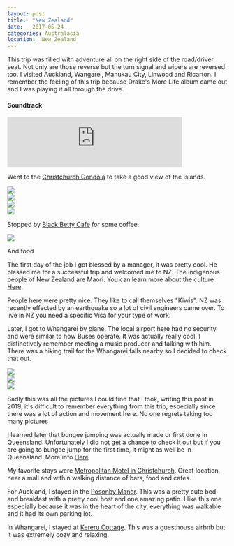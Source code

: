 ```yaml
---
layout: post
title:  "New Zealand"
date:   2017-05-24
categories: Australasia
location:  New Zealand
---
```

This trip was filled with adventure all on the right side of the road/driver seat. Not only are those reverse but the turn signal and wipers are reversed too. I visited Auckland, Wangarei, Manukau City, Linwood and Ricarton. I remember the feeling of this trip because Drake's More Life album came out and I was playing it all through the drive.

<div class="center">
<h4>Soundtrack</h4>
<iframe width="400" height="115" src="https://www.youtube.com/embed/COz9lDCFHjw" frameborder="0" allow="accelerometer; autoplay; encrypted-media; gyroscope; picture-in-picture" allowfullscreen></iframe>
</div>

Went to the <a href="https://www.christchurchattractions.nz/christchurch_gondola/">Christchurch Gondola</a> to take a good view of the islands.


<div class="post-image">
<img src="https://lh3.googleusercontent.com/q-vSsYfwl6I44MxEs9t4n9oHg4sMykHY3VBLZRC6-mvRwWWAhk_KiDfUasqHMZTNBp6I49XXrZR73uYkbBo5SK7DrbNJMeI7BjgBkrAueyRiUSifp-lrzYHjgk5wJBcry32xGK02cHpfzNU2J0GOJK08gnYb-OMOmKZiFM48s4JqXSI0Uxv2vhysOaMUhJpX1A_flajQaYGgEh8JEwmjNMOlT_-J5IAsM8CyWPhlk8t4NjXOQrDhfFUdFUW9TxmohnGKCGx3LLkIzpVB9QIoLM20CRwowKdiXSK4QTrUM20N_MO1tgyg_5Pk0Z282vGqVtufp6cOnHY-TOG3mpOm3mWFKO6gBqKXeyUzKW6KEIBfwYi08AmYnDdyFkdnxdKZJ1wxg4-bBEC8bROFq4eH62XVnSM2qipdeZrHikvUMMuKuwBBaSP43evOxzFkfFh_DC6NKDyD6akwW1jcw5sV-GP5iOW6ptOoZQPls8hAoxTvTyNygevTERw7cJfbT0QtSKdMLVBkhQHNKbLTureM26Uox0L2SLE7dRZmg2LXDr0fhJy0CBJ0cjh-Z2xxaKbEkfKP9W56u95VQADy-lAFCv3f6nCzPqlM3NRHYMfC25gR7lV4tSBORO5FN5WgwESIAwCPSD_ke6ODGrdBcLtaiY7CRQLfG_W-7GMNIgcWN4eAYVlPnRq8hiW_jxSkIiGidjb7Eg9nIAFX5d0q-fg=w1453-h1091-no"/>

</div>


<div class="post-image">
<img src="https://lh3.googleusercontent.com/s7cXo9ffEd59rLae860Uz4uQ-BfFgAk_BWhcUfW5zgKCTI2KdgYzklGaAxQbjCfnowvOCOgWM_0Hmj4OCAZM91AR-wLS2-VOrI_jdnGfqo7Niq-KXKBe1gK0ShdEjXq8i3Czej4-pDjDuth2tPtQzPXbFhLN-duUiHzwUlZMwmCveno3bPuNHiqiKVXXJKaePbJMJbGHsday6bHieeJ82_l-YoZnYa8W3FbTHB1sdfWSeZTDLC32xBdT9Buft3B4rOHvbnmmLBM6lA6oWYv7JLB4Hi3xXipRwXrMFLmFIXKDcuSppKb4AvCMLmbeX4Tmj0eq8D31Woh01YnCQKWLFkv-ZkUbE8Y_FnvpGUrJ7ikB_YQJa7-PAUL6Cyv9e4ngwqUilujXel_fXHdOIOK3W1iwE-pQzN0DOsIA5O9DDkSyHpEEwyD31tr8MfBZPskHL0OBbG096RTsm9bZXB41HHqJ5xXQcmBHd3Ka5xbPQJVO_GfcXN9v8KZYvKKL2N1RnArXte01MW1xWt6AttsOXbnRKKfqDpbzIFELuDuCM97iBptTiey9Oie5ujvld9BNBdFM3g1B-WEjYI7ikxb1ebKEVR3rMRXWeXW3aZNZow3QwhVKEz3YyU9Cny3CI-Ov8cq9ewMjxIjNN8JV14ztoQn1GiH7QFRDJKXOJlp_PLu-3vgdfSCMdicpTYaxeprsFs4BBd3qnUr98jDNt-c=w1453-h1091-no"/>

</div>


<div class="post-image">
<img src="
https://lh3.googleusercontent.com/X18pf5iPCIMGKtZA-jdNKjCCvCElir0tS7ELfyhraDDHMLmh8BRkCcNZqSzK08M00WRCWHIiGmzmNxJVhgKMOQPenh8feID7nyEOL5gtyjS7pYijPT98smFb3zXs-XDCTYzIraJm-YafKFLu_9gV6jkL9WMXSJOUYyE4uWHUlfbqkV3X9SOPs4eFvejbONyAoZhRsWnpvgrQkM5EJKuc7wdbQnlXf87ZET88Ah6vPJMb7hkINbyj_-Y2cCE7Ur3YT5Q21O993msGPD8zQCR-dtJPRilzCQ6DS0gg2jFGY70udA28kYHjf939AWRQsRSTMyyakKAIJcPalFyQ_7u4qcGR_8hE7O8txU2v2W8JlqxDpHr4LIF-h0pnegof5VqmISGtdphGLHzztPnXOCDlsuUi-z0sK6ThvmAr9Tj8DVzGED3GqB7dmP8dSTrh4Q8GXU3rPSdagw-Ke9JUJJH4RkS0-3DfKos-Y8BQNfUqmCUFLRWPqObY82kubNmFy-MZF-gdbblteW_JTJmO7Tl1sbZabSiub0s4w0YxTTWomanaOceQoveBu9n6j8V9PSQGM1RP7eEqoas9G6zI9rB2dShJR_2nA0U9CMw9Tx33eL8deni1E24b2jD9wdGItdVRyHwXDrSQfQXFjsWMwJu8r9lOFtd7OqGv69VKQCXaso8_qrgzZuu8Es-Sp6HqJc3RZIhbMtnMYTsxEXuV0H0=w1453-h1091-no"/>
</div>




<div class="post-image">
<img src="https://lh3.googleusercontent.com/jIicxzyD-vZqnDZmvYNMkXq0nMu8DJbJm9wXzEsoFrPVGfUQLacnn0wTW7l5tQzN8WEQKcm40_XqWUXPSbk_wJNGkZcCwdUwPFs__nNH3BkQ_KrejBDKwqy7lETw3mAjM1z53flPEWG21gK1JZ3r0KmE4grZ9hRpsJ_b096JjCtiTc_1Tgt0kA_BCvLQscOALJWXQB7Dpf4FZ4QRyTQb_itQtvhnQylKHN0yX-u8iAhPmcH9Nklp9ZV1-gxVd2WqxY9rSf5hb0x8zObEQbueyDGRxOs7xRE5cCWqiTxji-_m_QG4obYn2F-tv5vWJKX0bRKRczuBJ5-W584SAWIQ9urojdDX3zxJ46GrGfLxkkiRB9nkYMsKrSNrLJpstZJRy0E8YmYfI7sPH0OuLet8ZhYluHSJx8X591QYYOScl31HsYuAk2YIt3jtbtC_NVf0l0l2DC1jhuuSWGRMZXPmq96qM87I4_aogbLvwfB_9bwdDntytwv6XEvir99xOhVEL7Pxdqhi5VS2lpKDTTInOgiMOUmLHOr2_yX5V14WzPIlSxjSg7Bz-sWogJJmhY3HwkRx9xoWy-n5YlqT7KgxROHCyzuQHx43GWCUCKX2Q-8tSYdBDp-yyYrOW54gVEKVem1bADr7WrVS48HbDSPIF2XrxgGuQqpzGLD9h-uJ7H_GAxgAr2K4X07jm4CQeawNnnmZR8MeJ3SFmZy2-Io=w1453-h1091-no"/>
<p class="post-image-caption">
Stopped by <a href="https://www.tripadvisor.com/Restaurant_Review-g255118-d2625507-Reviews-Black_Betty_Cafe-Christchurch_Canterbury_Region_South_Island.html">Black Betty Cafe</a> for some coffee.
  </p>
</div>

<div class="post-image">
<img src="https://lh3.googleusercontent.com/H6av7Ug-WN2me0yF9ExPZgQuH7Jrc92du6n7BGf1_uLtFc4LwJXeBE-pdGvomG4qdJ0ylkgvNRh1yvPmBgj07hhQWBz4Gf0Yrny29h7QvA9LQ5hL5yhtQsCARKkJ6-vmwNRMFK2JbOodXLM7cmLl-jLW5n8N6mtGQNoibl3mROt7324N48SmLSP2WTovULkFXxFgoSlo56JZRoqfb0t_Z-8paXb09VfGiUdJvQSpzagV78oiQELAXv3aEe1q3B6es9vQT5Nw_2dgAL-a36u3Z9kThKXiaV7N5oocbzB7ZFQWK5uKL3Sphb4DnVEzX6MDjb_HskDnl2uRl25Kbrv6clqIjHoxOlsRk3AaWn4d4Mrl2Lc-nPknb2ex9ATu88YYUavmra2H33fRV8hQ4xJLyHUOIVqAns-M-Q6WgSUW8FeyylDi4bWTqZI5ivgCmfV5cgzfQ3NpkBomW8YvkC-i2Cs-_w6Bg-yje9g71L17vVvUG_Nqha2YPBu7TDCXJaD5xSLciDMcjfkuN9lmzsDx0J6iB5V8vn8oT4Hl6yVy5S6eEZG2DhHzuHeUK1lg0b6n-rYyQet0STJM0bgO-eLN1qlTyHEDp0DSVl9KTk5YQ87oGWezZgcIGne91lWQdwMErkF6httoMmG3Ql2wWtZ8s7zneh5dMrACe0sHaTKPQofJkXGwUpvOyM0aP79znPNtuUFIc5wU1wirfVRrngM=w1453-h1091-no"/>
<p class="post-image-caption">
And food
  </p>
</div>


<p>The first day of the job I got blessed by a manager, it was pretty cool. He blessed me for a successful trip and welcomed me to NZ. The indigenous people of New Zealand are Maori. You can learn more about the culture <a href="https://www.newzealandnow.govt.nz/living-in-nz/settling-in/maori-culture">Here</a>. </p>

<p>People here were pretty nice. They like to call themselves "Kiwis". NZ was recently effected by an earthquake so a lot of civil engineers came over. To live in NZ you need a specific Visa for your type of work. </p>

<p>Later, I got to Whangarei by plane. The local airport here had no security and were similar to how Buses operate. It was actually really cool. I distinctively remember meeting a music producer and talking with him. There was a hiking trail for the Whangarei falls nearby so I decided to check that out.</p>

<div class="post-image">
<img src="https://lh3.googleusercontent.com/c1aebuAmjNumye0DkyrlaqQ3wwA8Fgi-1WaDy1eNPLZsS7s6lCdXtJeHbI-HoSlKUdpucE0vTwbYcjVqaq512ojryuDZ_GyI5GpqpoNhD1mcDMgcjH0OFyC6zKO7J8H6tEALHybLEt9pIMJcGuL69ZrTVclX_LQanKIXLkxZ7avXxtVOtP_6b6mUysm5JrFkRzeA-jV7PrFbfTvUMXH_9xoTsB8o1bVPNJqIA2EcmdbadSDlV_OBm1VZtiQLXmv-MRHG0WIDsJfzIE11C_Z7T0RQWa6ey9Vwk6RI3txRNDbMrq7YgqMqr65TdQDvxCVU690CFKfvryPmGwPiOjIFsMAoq7OPbZ9IfiICDsekREO4FBY_0dDaZHcP-0-_JFyXIvSfZPj182ghCUKQG7GvQm9f3jbxrBYXMCZGeRUD0RJhfOt1Epi0GWxBW5AMBeO15b0oH9O8kmnfDeFvgCZtvOX6CInRQBHTQzEpdMB_2WIuCHOmqohmA39o9-LyHje9f2ySvNG80aPHGSTF1nEuHEGZMdssZvpukR5U-XIcV0znrvjbIkGez8S23u8I4eJ2NMCH2c8oE-tdhFobEPNncBuqu1lbbu6ruB-3HwuOgNdoTNQRz3lzwMd1nXFlHLtABzl0DrTCeQ2wSQVkQWYAvMYBcg=w1878-h1410-no"/>
</div>

<div class="post-image">
<img src="https://lh3.googleusercontent.com/NHV-XCK3G17Tbek9b0XaO0RVLrIo7y_HvjOKD0S40_hTmwVACw4oKrwN2CPEjPUgmxy26qubvYyThcgFvD3SZXFSU2XT3XyWODmgMgtd-ok5uHHLm4WzuroAH8MNMvkmgAc8XgU7zF3GIwgXdc7RRs5-0GfNp8OlxU8I172iwzyMW3kBfNCmYaI31q-CJVSgTmFig19Rap6PRThm0Sw3xnJaZoWsUh7snt5h97cPz7yMemD76aC_k1MtqY7hkdAUlvtrQc02C7RIH6aYHtZAqgycLljKAx82BpOFs_Rxqrnr0QZx4TjgIoCTC4MNc63pV065Z-vBsuy23_U_Hxp50l-CzC3HHAvGtrtDwsvqI_g7Pq6kjUTWuhJ87NRHXXMqt2xebOcO1OoewdXXzSrIL73E49Cksvu9qfEeqtrdO_gc2oD9npFidSEpIxq6QqquFgzCaDGubrAwoAk8AiwOYthYEuiKjDP8VV9r3ZFcqY6F8dUlY9EHZbzmFzF9ncB8NaoKbPZAGX9pBFOSYkxE8JZ3xd1nMViZUM5X_kCkcumz_opeaL7yYhcpUMfZ_WrnTfXdqkAlFZB9PSkKvpg26hUz8HMCP2vlI--NazwIJh_7LnAJQ7VrPce-BK_smkoqYxPdUxBE-CFWHyyw87ZnaNUQWWBwXr9ZbGEf4lnYUQaMR0RamPvW5CPSQnQ0ukm1lMrQAHTAupfTLpDjaX4=w1878-h1410-no"/>
</div>


<div class="post-image">
<img src="https://lh3.googleusercontent.com/9ubj4cEN_cEUpkaaaosivgTMA0CqNNfvXK1c4TCGfBwCsZMQ-l5qHOgzK6FUj8qzH8Pj0xh5UmlOI-gkZEKop0WsGDqGjDvS9253EQt-N8A63rjVtQKUvG97BflpBsdtpOGqnX5fy_jH0J-taBinoNvUy4KhM7kiMdEamCAsfQmFZIDiLy7rosd2KFjUz0CkGrUBhg_ZfRtK2g8nbrisi_lqGqJ9ddAHdiCh5Y-lkvb6silmH5hGdfCVEqQ43DaagTUJXM7xKXT64RhiTbAVl5I844LExJF0mhearyNeI-wp0jmGYoczXRx-NMt2SLcqaadWJBqW1uYa8pAg14DqA1kQuUkBs4yRF-cVRK3vOBYzj6C3m7Ql0HsTL4TQgRcg4tiMwZ3B9pVrO_khRM5IE0SKvKPjZIbCeNUJRdn7AoZ5kWSk0gl3n7RDbjNcAh_x4Je-6E-PujZZ5M5QWf3BWSvEpX-o74P8ICtYhlqGX-nIbA-i5W7-5D8cwpUr7ngph-TIhtPcWn6dsssed-PBnP7wc5AJ2WfYdDY86y74OYYTy8Qpk4ZWJQ7DntnYXm75BZLfRuKpuxbzUoze3KD5ssM0I2llxT6rutKprXmeRkVFi-LmkfxynCCHUZn5tOekqEXfM-hs7EKVZXpDx-SE8XZ6SA=w1878-h1410-no"/>
</div>


<p>Sadly this was all the pictures I could find that I took, writing this post in 2019, it's difficult to remember everything from this trip, especially since there was a lot of action and movement here. No one regrets taking too many pictures</p>

<p>I learned later that bungee jumping was actually made or first done in Queensland. Unfortunately I did not get a chance to check it out but if you are going to bungee jump for the first time, it might as well be in Queensland. More info <a href="https://www.everythingqueenstown.com/category/bungy-jumping/">Here</a></p>


My favorite stays were <a href="https://www.booking.com/hotel/nz/metropolitan-executive-motel-apartments.en-gb.html?label=gen173nr-1FCAEoggI46AdIM1gEaLICiAEBmAEJuAEHyAEM2AEB6AEB-AELiAIBqAIDuAKyj_LkBcACAQ;sid=200faa4590b8b30658f089f7322009e9">Metropolitan Motel in Christchurch</a>. Great location, near a mall and within walking distance of bars, food and cafes. 

For Auckland, I stayed in the <a href="https://www.booking.com/hotel/nz/ponsonby-manor-guest-house.en-gb.html?label=gen173nr-1FCAEoggI46AdIM1gEaLICiAEBmAEJuAEHyAEM2AEB6AEB-AELiAIBqAIDuAKyj_LkBcACAQ;sid=200faa4590b8b30658f089f7322009e9">Posonby Manor<a>. This was a pretty cute bed and breakfast with a pretty cool host and one amazing patio. I like this one especially because it was in the heart of the city, everything was walkable and it had its own parking lot. 

In Whangarei, I stayed at <a href="https://www.airbnb.com/rooms/14846900?guests=1&adults=1">Kereru Cottage</a>. This was a guesthouse airbnb but it was extremely cozy and relaxing. 